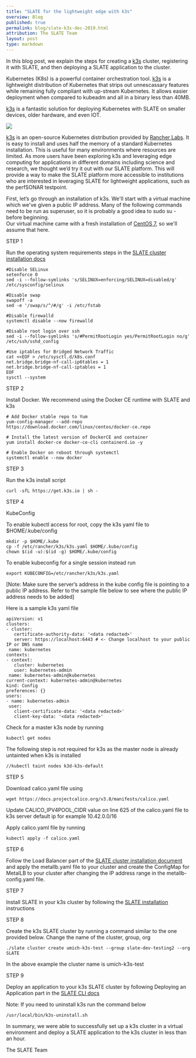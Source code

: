 ```yaml
---
title: "SLATE for the lightweight edge with k3s"
overview: Blog
published: true
permalink: blog/slate-k3s-dec-2019.html
attribution: The SLATE Team
layout: post
type: markdown
---
```



In this blog post, we explain the steps for creating a [k3s](https://k3s.io) cluster, registering 
it with SLATE, and then deploying a SLATE application to the cluster.



<!--end_excerpt-->

Kubernetes (K8s) is a powerful container orchestration tool. [k3s](https://k3s.io) is a lightweight distribution of Kubernetes that strips out unnescassary features while remaining fully compliant with up-stream Kubernetes. It allows easier deployment when compared to kubeadm and all in a binary less than 40MB.

[k3s](https://k3s.io) is a fantastic solution for deploying Kubernetes with SLATE on smaller devices, older hardware, and even IOT. 

![](https://lh3.googleusercontent.com/eVHfEEqJMtWE2LZJ6fHeSBCnTpmwGEthMJDVeLZ8aKlnplxVTNDJx9B8F0FqMSKqZa-aPNsVCPaiTPeJ_RUt1ZlQUNiHLujRXFXKl-uMu4UswtkleaDpzMypFSeloidYO_tpHxou0nWVhn5vhw3hrPPrRe87smIwHNqtrDQg5AtLJ3f3qsu9QzUAx2dIgVK1s1SOHTe7ko-Fawj2xDyonzAM8z9N26vWdEvqlEN_a9pGZYvMsmdQTe7_nJ_9zDGid2Dso86mzCvzU3tBsT4McQrPauE8WM4YLPAwAgXoFpDUBQfGvrKQkD27Rm6upRxeSqPTPPi1IWHhDQHwvWP56dwxxqipewiNUbAFETCLXx9tK-iYJHZfQpVp6kSzr0sV1xOIwEqUksXGbCBiredkqFKQiZITCV0qa5vKvNmfjZGolYeTRmzfQ-bqNPZl_YUn-qdgqwmQy27otdjjYUJDJjxTdesp18exqOxro6ujpyphFMtcc7hzSVXtdMrexQ_LKiZ1qH_MmVfbjkx31-ZExnmA7xBYjoOuw9M000JPlt-3Sp6ig3an8-r9kEr3D8nf82XzKhkdhhxIfLG8Y5UVS7G-Vh8nrxthc7pCOAyw0a_r6YbhFyl6ahQZ-HTj3MQgGNAQQ4UB_Nikk_Pf3VBSj3ZBG-U9Dw54T71c5SF9SHUuk115yk-ciA=w789-h176-no)

[k3s](https://k3s.io) is an open-source Kubernetes distribution provided by [Rancher Labs](https://rancher.com/). It is easy to install and uses half the memory of a standard Kubernetes installation. This is useful for many environments where resources are limited. As more users have been exploring k3s and leveraging edge computing for applications in different domains including science and research, we thought we’d try it out with our SLATE platform. This will provide a way to make the SLATE platform more accessible to institutions who are interested in leveraging SLATE for lightweight applications, such as the perfSONAR testpoint.


First, let’s go through an installation of k3s. We'll start with a virtual machine 
which we've given a public IP address. Many of the following commands need to be 
run as superuser, so it is probably a good idea to sudo su - before beginning.  
Our virtual machine came with a fresh installation of [CentOS 7](https://www.centos.org/download), 
so we'll assume that here.

STEP 1

Run the operating system requirements steps in the [SLATE cluster installation docs](https://slateci.io/docs/cluster/)

	#Disable SELinux
	setenforce 0
	sed -i --follow-symlinks 's/SELINUX=enforcing/SELINUX=disabled/g' /etc/sysconfig/selinux

    #Disable swap
	swapoff -a
	sed -e '/swap/s/^/#/g' -i /etc/fstab

	#Disable firewalld
	systemctl disable --now firewalld

	#Disable root login over ssh
	sed -i --follow-symlinks 's/#PermitRootLogin yes/PermitRootLogin no/g' /etc/ssh/sshd_config

	#Use iptables for Bridged Network Traffic
	cat <<EOF > /etc/sysctl.d/k8s.conf
	net.bridge.bridge-nf-call-ip6tables = 1
	net.bridge.bridge-nf-call-iptables = 1
	EOF
	sysctl --system


STEP 2

Install Docker. We recommend using the Docker CE runtime with SLATE and k3s

	# Add Docker stable repo to Yum
	yum-config-manager --add-repo https://download.docker.com/linux/centos/docker-ce.repo

	# Install the latest version of DockerCE and container 
	yum install docker-ce docker-ce-cli containerd.io -y

	# Enable Docker on reboot through systemctl
	systemctl enable --now docker


STEP 3

Run the k3s install script

	curl -sfL https://get.k3s.io | sh -

STEP 4

KubeConfig

To enable kubectl access for root, copy the k3s yaml file to $HOME/.kube/config

	mkdir -p $HOME/.kube
	cp -f /etc/rancher/k3s/k3s.yaml $HOME/.kube/config	
	chown $(id -u):$(id -g) $HOME/.kube/config

To enable kubeconfig for a single session instead run

	export KUBECONFIG=/etc/rancher/k3s/k3s.yaml

[Note: Make sure the server’s address in the kube config file is pointing to a public IP address. Refer to the sample file below to see where the public IP address needs to be added]

Here is a sample k3s yaml file 

	apiVersion: v1
	clusters:
	- cluster:
	   certificate-authority-data: '<data redacted>'
	   server: https://localhost:6443 # <- Change localhost to your public IP or DNS name
	 name: kubernetes
	contexts:
	- context:
	   cluster: kubernetes
	   user: kubernetes-admin
	 name: kubernetes-admin@kubernetes
	current-context: kubernetes-admin@kubernetes
	kind: Config
	preferences: {}
	users:
	- name: kubernetes-admin
	 user:
	   client-certificate-data: '<data redacted>'
	   client-key-data: '<data redacted>'

Check for a master k3s node by running

	kubectl get nodes

The following step is not required for k3s as the master node is already untainted when k3s is installed

	//kubectl taint nodes k3d-k3s-default

STEP 5

Download calico.yaml file using

	wget https://docs.projectcalico.org/v3.8/manifests/calico.yaml

Update CALICO_IPV4POOL_CIDR  value on line 625 of the calico.yaml file to k3s server default ip for example 10.42.0.0/16

Apply calico.yaml file by running

	kubectl apply -f calico.yaml

STEP 6

Follow the Load Balancer part of the [SLATE cluster installation document](https://slateci.io/docs/cluster/) and apply the metallb.yaml file to your cluster and create the ConfigMap for MetalLB to your cluster after changing the IP address range in the metallb-config.yaml file.

STEP 7

Install SLATE in your k3s cluster  by following the [SLATE installation](https://portal.slateci.io/cli) instructions

STEP 8

Create the k3s SLATE cluster by running a command similar to the one provided below. Change the name of the cluster, group, org

	./slate cluster create umich-k3s-test --group slate-dev-testing2 --org SLATE

In the above example the cluster name is umich-k3s-test

STEP 9

Deploy an application to your k3s SLATE cluster by following Deploying an Application
part in the [SLATE CLI docs](https://slateci.io/docs/tools)

Note: If you need to uninstall k3s run the command below

	/usr/local/bin/k3s-uninstall.sh

In summary, we were able to successfully set up a k3s cluster in a virtual environment and deploy a SLATE application to the k3s cluster in less than an hour.


The SLATE Team





